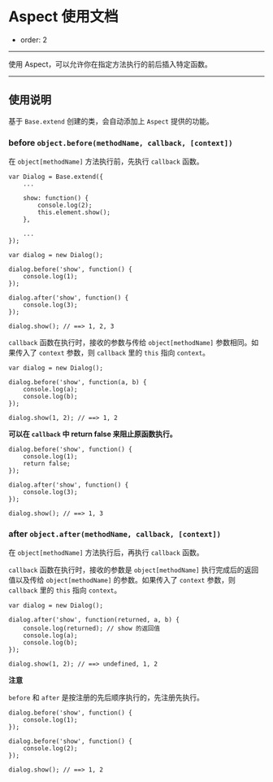 
# Aspect 使用文档

- order: 2

---

使用 Aspect，可以允许你在指定方法执行的前后插入特定函数。

---

## 使用说明

基于 `Base.extend` 创建的类，会自动添加上 `Aspect` 提供的功能。


### before `object.before(methodName, callback, [context])`

在 `object[methodName]` 方法执行前，先执行 `callback` 函数。

```
var Dialog = Base.extend({
    ...

    show: function() {
        console.log(2);
        this.element.show();
    },

    ...
});

var dialog = new Dialog();

dialog.before('show', function() {
    console.log(1);
});

dialog.after('show', function() {
    console.log(3);
});

dialog.show(); // ==> 1, 2, 3
```

`callback` 函数在执行时，接收的参数与传给 `object[methodName]` 参数相同。如果传入了
`context` 参数，则 `callback` 里的 `this` 指向 `context`。

```
var dialog = new Dialog();

dialog.before('show', function(a, b) {
    console.log(a);
    console.log(b);
});

dialog.show(1, 2); // ==> 1, 2
```

**可以在 `callback` 中 return false 来阻止原函数执行。**

```
dialog.before('show', function() {
    console.log(1);
    return false;
});

dialog.after('show', function() {
    console.log(3);
});

dialog.show(); // ==> 1, 3
```


### after `object.after(methodName, callback, [context])`

在 `object[methodName]` 方法执行后，再执行 `callback` 函数。

`callback` 函数在执行时，接收的参数是 `object[methodName]` 执行完成后的返回值以及传给 `object[methodName]` 的参数。如果传入了
`context` 参数，则 `callback` 里的 `this` 指向 `context`。

```
var dialog = new Dialog();

dialog.after('show', function(returned, a, b) {
	console.log(returned); // show 的返回值
    console.log(a);
    console.log(b);
});

dialog.show(1, 2); // ==> undefined, 1, 2
```

**注意**

`before` 和 `after` 是按注册的先后顺序执行的，先注册先执行。

```
dialog.before('show', function() {
    console.log(1);
});

dialog.before('show', function() {
    console.log(2);
});

dialog.show(); // ==> 1, 2
```
